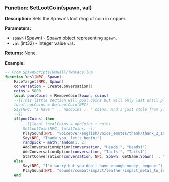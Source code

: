 ### Function: SetLootCoin(spawn, val)

**Description:**
Sets the Spawn's loot drop of coin in copper.

**Parameters:**
- `spawn` (Spawn) - Spawn object representing `spawn`.
- `val` (int32) - Integer value `val`.

**Returns:** None.

**Example:**

```lua
-- From SpawnScripts/GMHall/TwoFace.lua
function Yes1(NPC, Spawn)
	FaceTarget(NPC, Spawn)
	conversation = CreateConversation()
	coins = 5000
	local poolCoins = RemoveCoin(Spawn, coins)
	--[[This little section will pool coins but will only last until player logs out =(
	local npcCoins = GetLootCoin(NPC)
	Say(NPC, "I have " .. npcCoins .. " coins. And I just stole from you.")
	--]]
	if(poolCoins) then
		--[[local totalCoins = npcCoins + coins
		SetLootCoin(NPC, totalCoins)--]]
		PlaySound(NPC, "voiceover/english/voice_emotes/thank/thank_2_1054.mp3", GetX(NPC), GetY(NPC), GetZ(NPC))
		Say(NPC, "Thank you, let's begin!")
		randpick = math.random(1, 2)
		AddConversationOption(conversation, "Heads!", "Heads1")
		AddConversationOption(conversation, "Tails!", "Tails1")
		StartConversation(conversation, NPC, Spawn, GetName(Spawn) .. ", I'm going to flip a coin, call it in the air...")
	else
		Say(NPC, "I'm sorry but you don't have enough money, begone.")
		PlaySound(NPC, "sounds/combat/impact/leather/impact_metal_to_leather04.wav", GetX(NPC), GetY(NPC), GetZ(NPC))
	end
```
